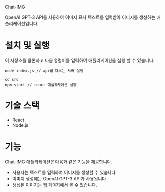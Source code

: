 Chat-IMG

OpenAI GPT-3 API를 사용하여 이미지 묘사 텍스트를 입력받아 이미지를 생성하는 애플리케이션입니다.

# 설치 및 실행
이 저장소를 클론하고 다음 명령어를 입력하여 애플리케이션을 실행 할 수 있습니다.
```
node index.js // api를 다루는 서버 실행
```

```
cd src
npm start // react 애플리케이션 실행
```

# 기술 스택
- React
- Node.js

# 기능
Chat-IMG 애플리케이션은 다음과 같은 기능을 제공합니다.

- 사용자는 텍스트를 입력하여 이미지를 생성할 수 있습니다.
- 이미지 생성에는 OpenAI GPT-3 API가 사용됩니다.
- 생성된 이미지는 웹 페이지에서 볼 수 있습니다.
